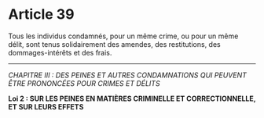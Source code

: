 # Article 39
Tous les individus condamnés, pour un même crime, ou pour un même délit,
sont tenus solidairement des amendes, des restitutions, des dommages-intérêts et des
frais.
***
*CHAPITRE III : DES PEINES ET AUTRES CONDAMNATIONS QUI PEUVENT ÊTRE PRONONCÉES POUR CRIMES ET DÉLITS*

**Loi 2 : SUR LES PEINES EN MATIÈRES CRIMINELLE ET CORRECTIONNELLE, ET SUR LEURS EFFETS**